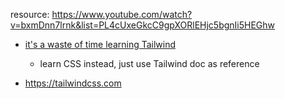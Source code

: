 resource: 
https://www.youtube.com/watch?v=bxmDnn7lrnk&list=PL4cUxeGkcC9gpXORlEHjc5bgnIi5HEGhw


+ [it's a waste of time learning Tailwind](https://www.youtube.com/watch?v=Ksn1tThNTjI&t=5s)
  + learn CSS instead, just use Tailwind doc as reference

+ https://tailwindcss.com